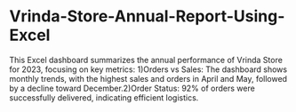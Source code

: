 # Vrinda-Store-Annual-Report-Using-Excel
This Excel dashboard summarizes the annual performance of Vrinda Store for 2023, focusing on key metrics: 1)Orders vs Sales: The dashboard shows monthly trends, with the highest sales and orders in April and May, followed by a decline toward December.2)Order Status: 92% of orders were successfully delivered, indicating efficient logistics.
